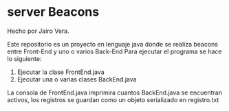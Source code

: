 # server Beacons
Hecho por Jairo Vera.

Este repositorio es un proyecto en lenguaje java donde se realiza beacons entre Front-End y uno o varios Back-End
Para ejecutar el programa se hace lo siguiente:

1. Ejecutar la clase FrontEnd.java
2. Ejecutar una o varias clases BackEnd.java

La consola de FrontEnd.java imprimira cuantos BackEnd.java se encuentran activos, los registros se guardan como un objeto serializado en registro.txt
